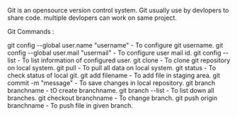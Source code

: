 Git is an opensource version control system.
Git usually use by devlopers to share code.
multiple devlopers can work on same project.

Git Commands :

git config --global user.name "username" - To configure git username.
git config --global user.mail "usermail" - To configure user mail id.
git config --list - To list information of configured user.
git clone - To clone git repository on local system.
git pull - To pull all data on local system.
git status - To check status of local git.
git add filename - To add file in staging area.
git commit -m "message" - To save changes in local repository.
git branch branchname - tO create branchname.
git branch --list - To list down all branches.
git checkout branchname - To change branch.
git push origin branchname - To push file in given branch.

